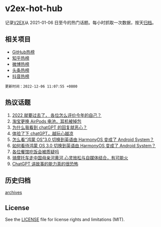 # v2ex-hot-hub

 记录[V2EX](https://www.v2ex.com/)从 2021-01-06 日至今的热门话题。每小时抓取一次数据，按天[归档](archives)。
 
 ## 相关项目

- [GitHub热榜](https://github.com/snaildev/github-hot-hub)
- [知乎热榜](https://github.com/snaildev/zhihu-hot-hub)
- [微博热榜](https://github.com/snaildev/weibo-hot-hub)
- [头条热榜](https://github.com/snaildev/toutiao-hot-hub)
- [抖音热榜](https://github.com/snaildev/douyin-hot-hub)


 `更新时间：2022-12-06 11:07:55 +0800`

## 热议话题

1. [2022 就要过去了， 各位怎么评价今年的自己？](https://www.v2ex.com/t/900169)
1. [淘宝更换 AirPods 电池，耳机被掉包](https://www.v2ex.com/t/900178)
1. [为什么我看到 chatGPT 的回复就恶心？](https://www.v2ex.com/t/900177)
1. [体验了下 chatGPT，越玩心越凉](https://www.v2ex.com/t/900396)
1. [怎么看“鸿蒙 OS”3.0 切换到英语由 HarmonyOS 变成了 Android System？](https://www.v2ex.com/t/900312)
1. [如何看待鸿蒙 OS 3.0 切换到英语由 HarmonyOS 变成了 Android System？](https://www.v2ex.com/t/900189)
1. [各位餐馆吃饭会被质疑吗](https://www.v2ex.com/t/900197)
1. [骑摩托车走中国母亲河黄河,心灵放松与自媒体结合，有可能火](https://www.v2ex.com/t/900388)
1. [ChatGPT 讲故事的能力真的很恐怖](https://www.v2ex.com/t/900264)

## 历史归档

[archives](archives)

## License

See the [LICENSE](LICENSE) file for license rights and limitations (MIT).
